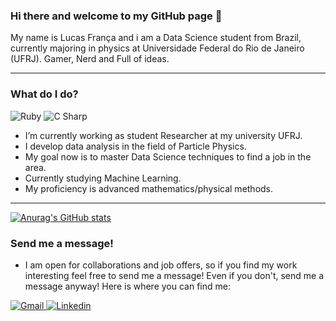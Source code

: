 <!--- To learn how to set up something similar to this check out my YouTube tutorial where I go over tips and tricks for setting up a GitHub profile ReadMe: https://www.youtube.com/watch?v=OIFN1pe72B4 -->

### Hi there and welcome to my GitHub page 👋

My name is Lucas França and i am a Data Science student from Brazil, currently majoring in physics at Universidade Federal do Rio de Janeiro (UFRJ). Gamer, Nerd and Full of ideas.

---

### What do I do?

<p>
  <img alt="Ruby" src="https://img.shields.io/badge/Python-000000?logo=python&logoColor=white&style=for-the-badge" />
  <img alt="C Sharp" src="https://img.shields.io/badge/C++-00599C?logo=C%2B%2B&logoColor=white&style=for-the-badge" />
 
</p>

- I’m currently working as student Researcher at my university UFRJ. 
- I develop data analysis in the field of Particle Physics.
- My goal now is to master Data Science techniques to find a job in the area.
- Currently studying Machine Learning.
- My proficiency is advanced mathematics/physical methods.

---

[![Anurag's GitHub stats](https://github-readme-stats.vercel.app/api?username=lucasfranca016)](https://github.com/anuraghazra/github-readme-stats)

### Send me a message!

- I am open for collaborations and job offers, so if you find my work interesting feel free to send me a message! Even if you don't, send me a message anyway! Here is where you can find me:

<p>
  <a href="mailto:lucas.c.franca@gmail.com?Subject=From%20github">
    <img alt="Gmail" src="https://img.shields.io/badge/gmail-EA4335?logo=gmail&logoColor=white&style=for-the-badge" />
  </a>
  <a href="https://www.linkedin.com/in/lucas-fran%C3%A7a-83133016b/"><img alt="Linkedin" src="https://img.shields.io/badge/linkedin-0077B5?logo=linkedin&logoColor=white&style=for-the-badge" /></a>
</p>
